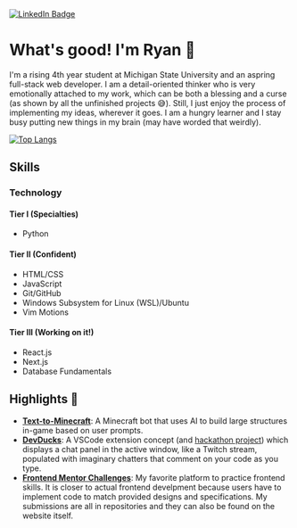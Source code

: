 <div id="badges">
  <a href="https://www.linkedin.com/in/ryhardy/">
    <img src="https://img.shields.io/badge/LinkedIn-blue?style=for-the-badge&logo=linkedin&logoColor=white" alt="LinkedIn Badge"/>
  </a>
</div>

# What's good! I'm Ryan :dna:
I'm a rising 4th year student at Michigan State University and an aspring full-stack web developer. I am a detail-oriented thinker who is very emotionally attached to my work, which can be both a blessing and a curse (as shown by all the unfinished projects 😅). Still, I just enjoy the process of implementing my ideas, wherever it goes. I am a hungry learner and I stay busy putting new things in my brain (may have worded that weirdly).

[![Top Langs](https://github-readme-stats.vercel.app/api/top-langs/?username=ryyHardy)](https://github.com/anuraghazra/github-readme-stats)

## Skills
### Technology
#### Tier I (Specialties)
- Python
#### Tier II (Confident)
- HTML/CSS
- JavaScript
- Git/GitHub
- Windows Subsystem for Linux (WSL)/Ubuntu
- Vim Motions
#### Tier III (Working on it!)
- React.js
- Next.js
- Database Fundamentals

## Highlights :dart:
- [**Text-to-Minecraft**](https://github.com/ryyHardy/text-to-minecraft): A Minecraft bot that uses AI to build large structures in-game based on user prompts.
- [**DevDucks**](https://github.com/ryyHardy/dev-ducks): A VSCode extension concept (and [hackathon project](https://devpost.com/software/social-ducky?ref_content=my-projects-tab&ref_feature=my_projects)) which displays a chat panel in the active window, like a Twitch stream, populated with imaginary chatters that comment on your code as you type.
- [**Frontend Mentor Challenges**](https://www.frontendmentor.io/profile/ryyHardy): My favorite platform to practice frontend skills. It is closer to actual frontend develpment because users have to implement code to match provided designs and specifications. My submissions are all in repositories and they can also be found on the website itself.

<!---
ryyHardy/ryyHardy is a ✨ special ✨ repository because its `README.md` (this file) appears on your GitHub profile.
You can click the Preview link to take a look at your changes.
--->
